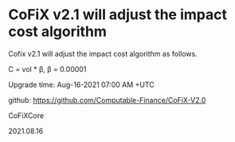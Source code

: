 # CoFiX v2.1 will adjust the impact cost algorithm

Cofix v2.1 will adjust the impact cost algorithm as follows.

C = vol * β,  β = 0.00001

Upgrade time: Aug-16-2021 07:00 AM +UTC

github: https://github.com/Computable-Finance/CoFiX-V2.0

CoFiXCore

2021.08.16
